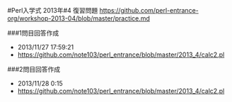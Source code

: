 #Perl入学式 2013年#4 復習問題
https://github.com/perl-entrance-org/workshop-2013-04/blob/master/practice.md

###1問目回答作成
- 2013/11/27 17:59:21
- https://github.com/note103/perl_entrance/blob/master/2013_4/calc2.pl

###2問目回答作成
- 2013/11/28 0:15
- https://github.com/note103/perl_entrance/blob/master/2013_4/calc2.pl
